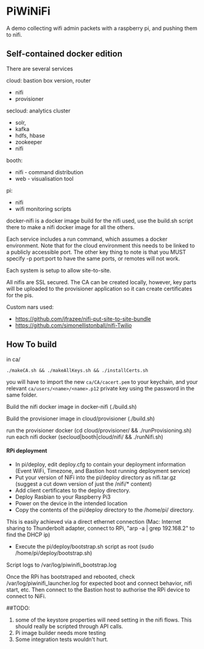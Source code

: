 PiWiNiFi
========

A demo collecting wifi admin packets with a raspberry pi, and pushing them to nifi.

Self-contained docker edition
-----------------------------

There are several services

cloud: bastion box version, router
  * nifi
  * provisioner

secloud: analytics cluster
  * solr,
  * kafka
  * hdfs, hbase
  * zookeeper
  * nifi

booth:
  * nifi - command distribution
  * web - visualisation tool

pi:
  * nifi
  * wifi monitoring scripts

docker-nifi is a docker image build for the nifi used, use the build.sh script there to make a nifi docker image for all the others.

Each service includes a run command, which assumes a docker environment. Note that for the cloud environment this needs to be linked to a publicly accessible port. The other key thing to note is that you MUST specify -p port:port to have the same ports, or remotes will not work.

Each system is setup to allow site-to-site.

All nifis are SSL secured. The CA can be created locally, however, key parts will be uploaded to the provisioner application so it can create certificates for the pis.


Custom nars used:
* https://github.com/jfrazee/nifi-put-site-to-site-bundle
* https://github.com/simonellistonball/nifi-Twilio


How To build
------------

in ca/

    ./makeCA.sh && ./makeAllKeys.sh && ./installCerts.sh

you will have to import the new `ca/CA/cacert.pem` to your keychain, and your relevant `ca/users/<name>/<name>.p12` private key using the password in the same folder.

Build the nifi docker image in docker-nifi (./build.sh)

Build the provisioner image in cloud/provisioner (./build.sh)

run the provisioner docker (cd cloud/provisioner/ && ./runProvisioning.sh)
run each nifi docker (secloud|booth|cloud/nifi/ && ./runNifi.sh)

#### RPi deployment

* In pi/deploy, edit deploy.cfg to contain your deployment information (Event WiFi, Timezone, and Bastion host running deployment service)
* Put your version of NiFi into the pi/deploy directory as nifi.tar.gz (suggest a cut down version of just the /nifi/* content)
* Add client certificates to the deploy directory.
* Deploy Rasbian to your Raspberry Pi3
* Power on the device in the intended location
* Copy the contents of the pi/deploy directory to the /home/pi/ directory.

This is easily achieved via a direct ethernet connection (Mac: Internet sharing to Thunderbolt adapter, connect to RPi, "arp -a | grep 192.168.2" to find the DHCP ip)

* Execute the pi/deploy/bootstrap.sh script as root (sudo /home/pi/deploy/bootstrap.sh)

Script logs to /var/log/piwinifi_bootstrap.log

Once the RPi has bootstraped and rebooted, check /var/log/piwinifi_launcher.log for expected boot and connect behavior, nifi start, etc. Then connect to the Bastion host to authorise the RPi device to connect to NiFi.

##TODO:
1. some of the keystore properties will need setting in the nifi flows. This should really be scripted through API calls.
2. Pi image builder needs more testing
3. Some integration tests wouldn't hurt.
